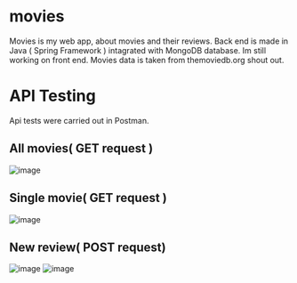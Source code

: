# movies
Movies is my web app, about movies and their reviews.
Back end is made in Java ( Spring Framework ) intagrated with MongoDB database.
Im still working on front end.
Movies data is taken from themoviedb.org shout out.

# API Testing 
Api tests were carried out in Postman.
## All movies( GET request )
![image](https://github.com/mlaskowski7/movies/assets/144243838/bdc1ff32-6e5d-4f78-8903-9006a6d47bc1)
## Single movie( GET request )
![image](https://github.com/mlaskowski7/movies/assets/144243838/deca27a6-915d-44ad-affa-56b094950390)
## New review( POST request)
![image](https://github.com/mlaskowski7/movies/assets/144243838/81679e91-b91c-40e9-b700-3ff07d556b63)
![image](https://github.com/mlaskowski7/movies/assets/144243838/faf3a9d9-482b-464b-aaea-81d367355214)


